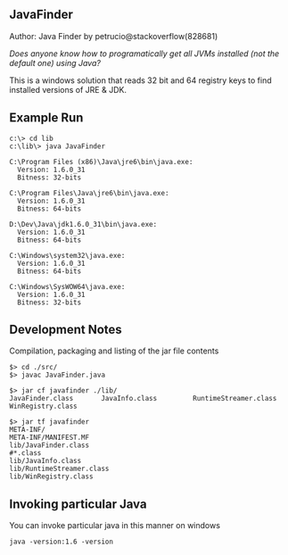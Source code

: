 JavaFinder
---------

Author: Java Finder by petrucio@stackoverflow(828681)

*Does anyone know how to programatically get all JVMs installed (not the default one) using Java?*

This is a windows solution that reads 32 bit and 64 registry keys to find installed versions of JRE & JDK.

## Example Run


```dos
c:\> cd lib
c:\lib\> java JavaFinder

C:\Program Files (x86)\Java\jre6\bin\java.exe:
  Version: 1.6.0_31
  Bitness: 32-bits

C:\Program Files\Java\jre6\bin\java.exe:
  Version: 1.6.0_31
  Bitness: 64-bits

D:\Dev\Java\jdk1.6.0_31\bin\java.exe:
  Version: 1.6.0_31
  Bitness: 64-bits

C:\Windows\system32\java.exe:
  Version: 1.6.0_31
  Bitness: 64-bits

C:\Windows\SysWOW64\java.exe:
  Version: 1.6.0_31
  Bitness: 32-bits
```

Development Notes
---------

Compilation, packaging and listing of the jar file contents

```shell
$> cd ./src/
$> javac JavaFinder.java 

$> jar cf javafinder ./lib/ 
JavaFinder.class       JavaInfo.class         RuntimeStreamer.class  WinRegistry.class 

$> jar tf javafinder 
META-INF/
META-INF/MANIFEST.MF
lib/JavaFinder.class
#*.class
lib/JavaInfo.class
lib/RuntimeStreamer.class
lib/WinRegistry.class
```

Invoking particular Java 
---------
You can invoke particular java in this manner on windows

```shell
java -version:1.6 -version
```
